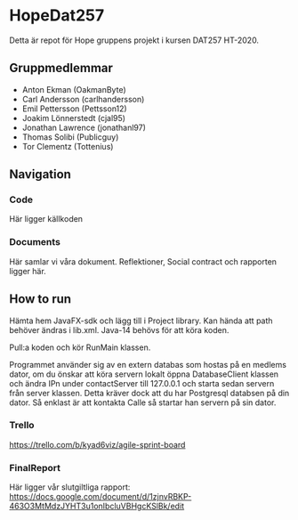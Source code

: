 # HopeDat257
Detta är repot för Hope gruppens projekt i kursen DAT257 HT-2020.

## Gruppmedlemmar
- Anton Ekman (OakmanByte)
- Carl Andersson (carlhandersson)
- Emil Pettersson (Pettsson12)
- Joakim Lönnerstedt (cjal95)
- Jonathan Lawrence (jonathanl97)
- Thomas Solibi (Publicguy)
- Tor Clementz (Tottenius)

## Navigation
### Code
Här ligger källkoden
### Documents
Här samlar vi våra dokument. Reflektioner, Social contract och rapporten ligger här.

## How to run
Hämta hem JavaFX-sdk och lägg till i Project library. Kan hända att path behöver ändras i lib.xml.
Java-14 behövs för att köra koden.

Pull:a koden och kör RunMain klassen.

Programmet använder sig av en extern databas som hostas på en medlems dator, om du önskar att köra servern
lokalt öppna DatabaseClient klassen och ändra IPn under contactServer till 127.0.0.1 och starta
sedan servern från server klassen. 
Detta kräver dock att du har Postgresql databsen på din dator.
Så enklast är att kontakta Calle så startar han servern på sin dator.

### Trello
https://trello.com/b/kyad6viz/agile-sprint-board

### FinalReport
Här ligger vår slutgiltliga rapport:
https://docs.google.com/document/d/1zjnvRBKP-463O3MtMdzJYHT3u1onIbcluVBHgcKSlBk/edit
